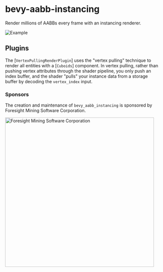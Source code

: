 # bevy-aabb-instancing

Render millions of AABBs every frame with an instancing renderer.

![Example](https://raw.githubusercontent.com/ForesightMiningSoftwareCorporation/bevy-aabb-instancing/main/examples/wave.png)

## Plugins

The [`VertexPullingRenderPlugin`] uses the "vertex pulling" technique to
render all entities with a [`Cuboids`] component. In vertex pulling, rather
than pushing vertex attributes through the shader pipeline, you only push an
index buffer, and the shader "pulls" your instance data from a storage
buffer by decoding the `vertex_index` input.

### Sponsors

The creation and maintenance of `bevy_aabb_instancing` is sponsored by
Foresight Mining Software Corporation.

<img
src="https://user-images.githubusercontent.com/2632925/151242316-db3455d1-4934-4374-8369-1818daf512dd.png"
alt="Foresight Mining Software Corporation" width="480">
